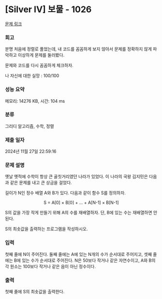 # [Silver IV] 보물 - 1026 

[문제 링크](https://www.acmicpc.net/problem/1026) 

### 회고
분명 처음에 정렬로 풀었는데,
내 코드를 꼼꼼하게 보지 않아서 문제를 정확하지 않게 파악하고
이상하게 문제를 둘러봤다.

문제와 코드를 다시 꼼꼼하게 체크하자.

나 자신에 대한 실망 : 100/100
### 성능 요약

메모리: 14276 KB, 시간: 104 ms

### 분류

그리디 알고리즘, 수학, 정렬

### 제출 일자

2024년 11월 27일 22:59:16

### 문제 설명

<p>옛날 옛적에 수학이 항상 큰 골칫거리였던 나라가 있었다. 이 나라의 국왕 김지민은 다음과 같은 문제를 내고 큰 상금을 걸었다.</p>

<p>길이가 N인 정수 배열 A와 B가 있다. 다음과 같이 함수 S를 정의하자.</p>

<p style="text-align: center;">S = A[0] × B[0] + ... + A[N-1] × B[N-1]</p>

<p>S의 값을 가장 작게 만들기 위해 A의 수를 재배열하자. 단, B에 있는 수는 재배열하면 안 된다.</p>

<p>S의 최솟값을 출력하는 프로그램을 작성하시오.</p>

### 입력 

 <p>첫째 줄에 N이 주어진다. 둘째 줄에는 A에 있는 N개의 수가 순서대로 주어지고, 셋째 줄에는 B에 있는 수가 순서대로 주어진다. N은 50보다 작거나 같은 자연수이고, A와 B의 각 원소는 100보다 작거나 같은 음이 아닌 정수이다.</p>

### 출력 

 <p>첫째 줄에 S의 최솟값을 출력한다.</p>

